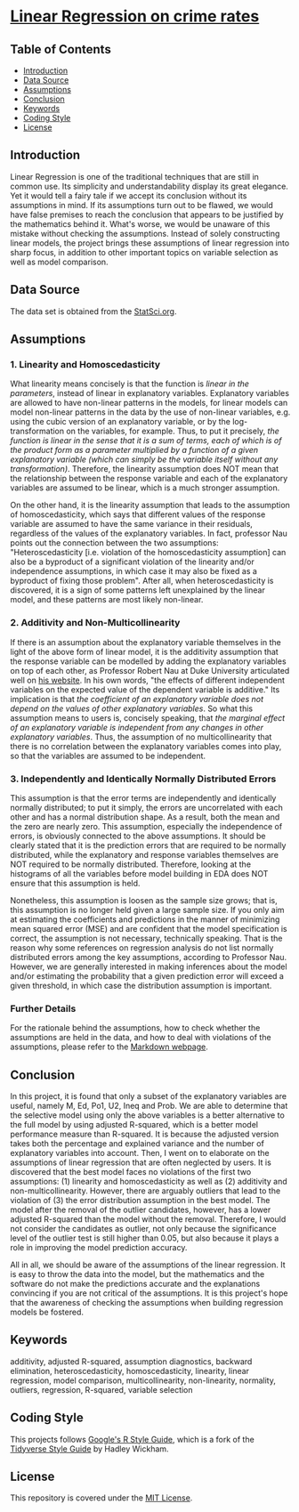# [Linear Regression on crime rates](https://alfred-kctang.github.io/lm-crime/)

## Table of Contents

* [Introduction](#introduction)
* [Data Source](#data-source)
* [Assumptions](#assumptions)
* [Conclusion](#conclusion)
* [Keywords](#keywords)
* [Coding Style](#coding-style)
* [License](#license)

## Introduction

Linear Regression is one of the traditional techniques that are still in common use. Its simplicity and understandability display its great elegance. Yet it would tell a fairy tale if we accept its conclusion without its assumptions in mind. If its assumptions turn out to be flawed, we would have false premises to reach the conclusion that appears to be justified by the mathematics behind it. What's worse, we would be unaware of this mistake without checking the assumptions. Instead of solely constructing linear models, the project brings these assumptions of linear regression into sharp focus, in addition to other important topics on variable selection as well as model comparison.

## Data Source

The data set is obtained from the [StatSci.org](http://www.statsci.org/data/general/uscrime.html).

## Assumptions

### 1. Linearity and Homoscedasticity

What linearity means concisely is that the function is *linear in the parameters*, instead of linear in explanatory variables. Explanatory variables are allowed to have non-linear patterns in the models, for linear models can model non-linear patterns in the data by the use of non-linear variables, e.g. using the cubic version of an explanatory variable, or by the log-transformation on the variables, for example. Thus, to put it precisely, *the function is linear in the sense that it is a sum of terms, each of which is of the product form as a parameter multiplied by a function of a given explanatory variable (which can simply be the variable itself without any transformation)*. Therefore, the linearity assumption does NOT mean that the relationship between the response variable and each of the explanatory variables are assumed to be linear, which is a much stronger assumption.

On the other hand, it is the linearity assumption that leads to the assumption of homoscedasticity, which says that different values of the response variable are assumed to have the same variance in their residuals, regardless of the values of the explanatory variables. In fact, professor Nau points out the connection between the two assumptions: "Heteroscedasticity [i.e. violation of the homoscedasticity assumption] can also be a byproduct of a significant violation of the linearity and/or independence assumptions, in which case it may also be fixed as a byproduct of fixing those problem". After all, when heteroscedasticity is discovered, it is a sign of some patterns left unexplained by the linear model, and these patterns are most likely non-linear.

### 2. Additivity and Non-Multicollinearity

If there is an assumption about the explanatory variable themselves in the light of the above form of linear model, it is the additivity assumption that the response variable can be modelled by adding the explanatory variables on top of each other, as Professor Robert Nau at Duke University articulated well on [his website](http://people.duke.edu/~rnau/testing.htm). In his own words, "the effects of different independent variables on the expected value of the dependent variable is additive." Its implication is that *the coefficient of an explanatory variable does not depend on the values of other explanatory variables*. So what this assumption means to users is, concisely speaking, that *the marginal effect of an explanatory variable is independent from any changes in other explanatory variables*. Thus, the assumption of no multicollinearity that there is no correlation between the explanatory variables comes into play, so that the variables are assumed to be independent.

### 3. Independently and Identically Normally Distributed Errors

This assumption is that the error terms are independently and identically normally distributed; to put it simply, the errors are uncorrelated with each other and has a normal distribution shape. As a result, both the mean and the zero are nearly zero. This assumption, especially the independence of errors, is obviously connected to the above assumptions. It should be clearly stated that it is the prediction errors that are required to be normally distributed, while the explanatory and response variables themselves are NOT required to be normally distributed. Therefore, looking at the histograms of all the variables before model building in EDA does NOT ensure that this assumption is held.

Nonetheless, this assumption is loosen as the sample size grows; that is, this assumption is no longer held given a large sample size. If you only aim at estimating the coefficients and predictions in the manner of minimizing mean squared error (MSE) and are confident that the model specification is correct, the assumption is not necessary, technically speaking. That is the reason why some references on regression analysis do not list normally distributed errors among the key assumptions, according to Professor Nau. However, we are generally interested in making inferences about the model and/or estimating the probability that a given prediction error will exceed a given threshold, in which case the distribution assumption is important.

### Further Details

For the rationale behind the assumptions, how to check whether the assumptions are held in the data, and how to deal with violations of the assumptions, please refer to the [Markdown webpage](https://alfred-kctang.github.io/lm-crime/).

## Conclusion

In this project, it is found that only a subset of the explanatory variables are useful, namely M, Ed, Po1, U2, Ineq and Prob. We are able to determine that the selective model using only the above variables is a better alternative to the full model by using adjusted R-squared, which is a better model performance measure than R-squared. It is because the adjusted version takes both the percentage and explained variance and the number of explanatory variables into account. Then, I went on to elaborate on the assumptions of linear regression that are often neglected by users. It is discovered that the best model faces no violations of the first two assumptions: (1) linearity and homoscedasticity as well as (2) additivity and non-multicollinearity. However, there are arguably outliers that lead to the violation of (3) the error distribution assumption in the best model. The model after the removal of the outlier candidates, however, has a lower adjusted R-squared than the model without the removal. Therefore, I would not consider the candidates as outlier, not only because the significance level of the outlier test is still higher than 0.05, but also because it plays a role in improving the model prediction accuracy.

All in all, we should be aware of the assumptions of the linear regression. It is easy to throw the data into the model, but the mathematics and the software do not make the predictions accurate and the explanations convincing if you are not critical of the assumptions. It is this project's hope that the awareness of checking the assumptions when building regression models be fostered.

## Keywords

additivity, adjusted R-squared, assumption diagnostics, backward elimination, heteroscedasticity, homoscedasticity, linearity, linear regression, model comparison, multicollinearity, non-linearity, normality, outliers, regression, R-squared, variable selection

## Coding Style

This projects follows [Google's R Style Guide](https://google.github.io/styleguide/Rguide.html), which is a fork of the [Tidyverse Style Guide](https://style.tidyverse.org/) by Hadley Wickham.

## License

This repository is covered under the [MIT License](https://github.com/alfred-kctang/crime-rates/blob/master/LICENSE).
